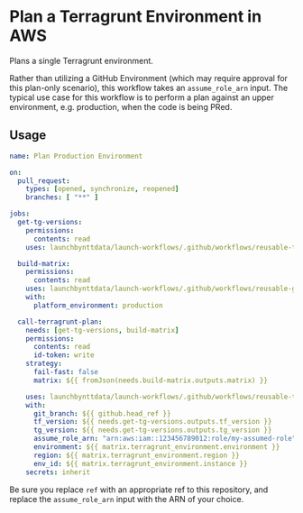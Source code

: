 # Plan a Terragrunt Environment in AWS

Plans a single Terragrunt environment.

Rather than utilizing a GitHub Environment (which may require approval for this plan-only scenario), this workflow takes an `assume_role_arn` input. The typical use case for this workflow is to perform a plan against an upper environment, e.g. production, when the code is being PRed.

## Usage

```yaml
name: Plan Production Environment

on:
  pull_request:
    types: [opened, synchronize, reopened]
    branches: [ "**" ]

jobs:
  get-tg-versions:
    permissions:
      contents: read
    uses: launchbynttdata/launch-workflows/.github/workflows/reusable-terragrunt-versions.yml@ref

  build-matrix:
    permissions:
      contents: read
    uses: launchbynttdata/launch-workflows/.github/workflows/reusable-github-matrix-tg.yml@ref
    with:
      platform_environment: production

  call-terragrunt-plan:
    needs: [get-tg-versions, build-matrix]
    permissions:
      contents: read
      id-token: write
    strategy:
      fail-fast: false
      matrix: ${{ fromJson(needs.build-matrix.outputs.matrix) }}

    uses: launchbynttdata/launch-workflows/.github/workflows/reusable-terragrunt-plan-only.yml@ref
    with:
      git_branch: ${{ github.head_ref }}
      tf_version: ${{ needs.get-tg-versions.outputs.tf_version }}
      tg_version: ${{ needs.get-tg-versions.outputs.tg_version }}
      assume_role_arn: "arn:aws:iam::123456789012:role/my-assumed-role"
      environment: ${{ matrix.terragrunt_environment.environment }}
      region: ${{ matrix.terragrunt_environment.region }}
      env_id: ${{ matrix.terragrunt_environment.instance }}
    secrets: inherit

```

Be sure you replace `ref` with an appropriate ref to this repository, and replace the `assume_role_arn` input with the ARN of your choice.
